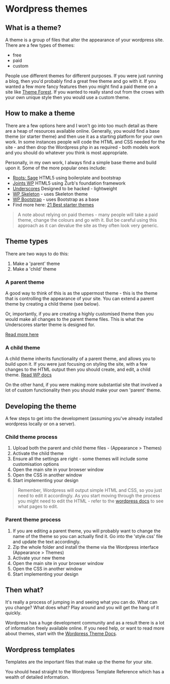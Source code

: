 # Wordpress themes

## What is a theme?
A theme is a group of files that alter the appearance of your wordpress site. There are a few types of themes:
- free
- paid 
- custom

People use different themes for different purposes. If you were just running a blog, then you'd probably find a great free theme and go with it. If you wanted a few more fancy features then you might find a paid theme on a site like [Theme Forest](https://themeforest.net). If you wanted to really stand out from the crows with your own unique style then you would use a custom theme. 

## How to make a theme
There are a few options here and I won't go into too much detail as there are a heap of resources available online. Generally, you would find a base theme (or starter theme) and then use it as a starting platform for your own work. In some instances people will code the HTML and CSS needed for the site - and then drop the Wordpress php in as required - both models work and you should do whatever you think is most appropriate. 

Personally, in my own work, I always find a simple base theme and build upon it. Some of the more popular ones include:
- [Roots: Sage](https://roots.io/sage/) HTML5 using boilerplate and bootstrap
- [Joints WP](http://jointswp.com) HTML5 using Zurb's foundation framework
- [Underscores](http://underscores.me) Designed to be hacked - lightweight
- [WP Skeleton](https://github.com/wycks/WP-Skeleton-Theme) - uses Skeleton theme 
- [WP Bootstrap](https://github.com/arnabwahid/wordpress-bootstrap) - uses Bootstrap as a base
- Find more here: [21 Best starter themes](http://www.wpbeginner.com/wp-themes/21-best-wordpress-starter-themes-for-developers/)

> A note about relying on paid themes - many people will take a paid theme, change the colours and go with it. But be careful using this approach as it can devalue the site as they often look very generic. 

## Theme types
There are two ways to do this:
1. Make a 'parent' theme
2. Make a 'child' theme

### A parent theme 
A good way to think of this is as the uppermost theme - this is the theme that is controlling the appearance of your site.
You can extend a parent theme by creating a child theme (see below). 

Or, importantly, if you are creating a highly customised theme then you would make all changes to the parent theme files. This is what the Underscores starter theme is designed for.

[Read more here](http://www.wpbeginner.com/glossary/parent-theme/)

### A child theme
A child theme inherits functionality of a parent theme, and allows you to build upon it. If you were just focusing on styling the site, with a few changes to the HTML output then you should create, and edit, a child theme. [Read WP docs](https://codex.wordpress.org/Child_Themes)

On the other hand, if you were making  more substantial site that involved a lot of custom functionality then you should make your own 'parent' theme.

## Developing the theme
A few steps to get into the development (assuming you've already installed wordpress locally or on a server).

### Child theme process
1. Upload both the parent and child theme files - (Appearance > Themes)
2. Activate the child theme
3. Ensure all the settings are right - some themes will include some customisation options
4. Open the main site in your browser window
5. Open the CSS in another window
6. Start implementing your design 

> Remember, Wordpress will output simple HTML and CSS, so you just need to edit it accordingly. As you start moving through the process you might need to edit the HTML - refer to the [wordpress docs](https://developer.wordpress.org/themes/basics/template-hierarchy/) to see what pages to edit.

### Parent theme process
1. If you are editing a parent theme, you will probably want to change the name of the theme so you can actually find it. Go into the 'style.css' file and update the text accordingly.
2. Zip the whole folder and install the theme via the Wordpress interface (Appearance > Themes)
3. Activate your new theme
4. Open the main site in your browser window
5. Open the CSS in another window
6. Start implementing your design 

## Then what?
It's really a process of jumping in and seeing what you can do. What can you change? What does what? Play around and you will get the hang of it quickly. 

Wordpress has a huge development community and as a result there is a lot of information freely available online. If you need help, or want to read more about themes, start with the [Wordpress Theme Docs](https://developer.wordpress.org/themes/).

## Wordpress templates
Templates are the important files that make up the theme for your site.

You should head straight to the Wordpress Template Reference which has a wealth of detailed information. 